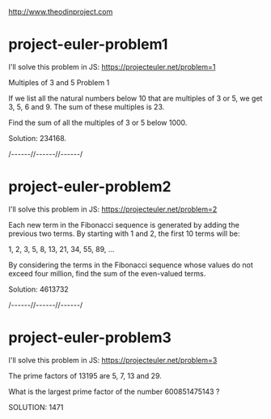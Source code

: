 http://www.theodinproject.com

# project-euler-problem1
I'll solve this problem in JS: https://projecteuler.net/problem=1

Multiples of 3 and 5
Problem 1

If we list all the natural numbers below 10 that are multiples of 3 or 5, we get 3, 5, 6 and 9. The sum of these multiples is 23.

Find the sum of all the multiples of 3 or 5 below 1000.

Solution: 234168.

/*------*//*------*//*------*/

# project-euler-problem2
I'll solve this problem in JS: https://projecteuler.net/problem=2

Each new term in the Fibonacci sequence is generated by adding the previous two terms. By starting with 1 and 2, the first 10 terms will be:

1, 2, 3, 5, 8, 13, 21, 34, 55, 89, ...

By considering the terms in the Fibonacci sequence whose values do not exceed four million, find the sum of the even-valued terms.

Solution: 4613732

/*------*//*------*//*------*/

# project-euler-problem3
I'll solve this problem in JS: https://projecteuler.net/problem=3

The prime factors of 13195 are 5, 7, 13 and 29.

What is the largest prime factor of the number 600851475143 ?

SOLUTION: 1471